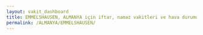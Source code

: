 ```yaml
---
layout: vakit_dashboard
title: EMMELSHAUSEN, ALMANYA için iftar, namaz vakitleri ve hava durumu - ilçe/eyalet seç
permalink: /ALMANYA/EMMELSHAUSEN/
---
```


<script type="text/javascript">
  var GLOBAL_COUNTRY = 'ALMANYA';
  var GLOBAL_CITY = 'EMMELSHAUSEN';
  var GLOBAL_STATE = '';
  var lat = 72;
  var lon = 21;
</script>
